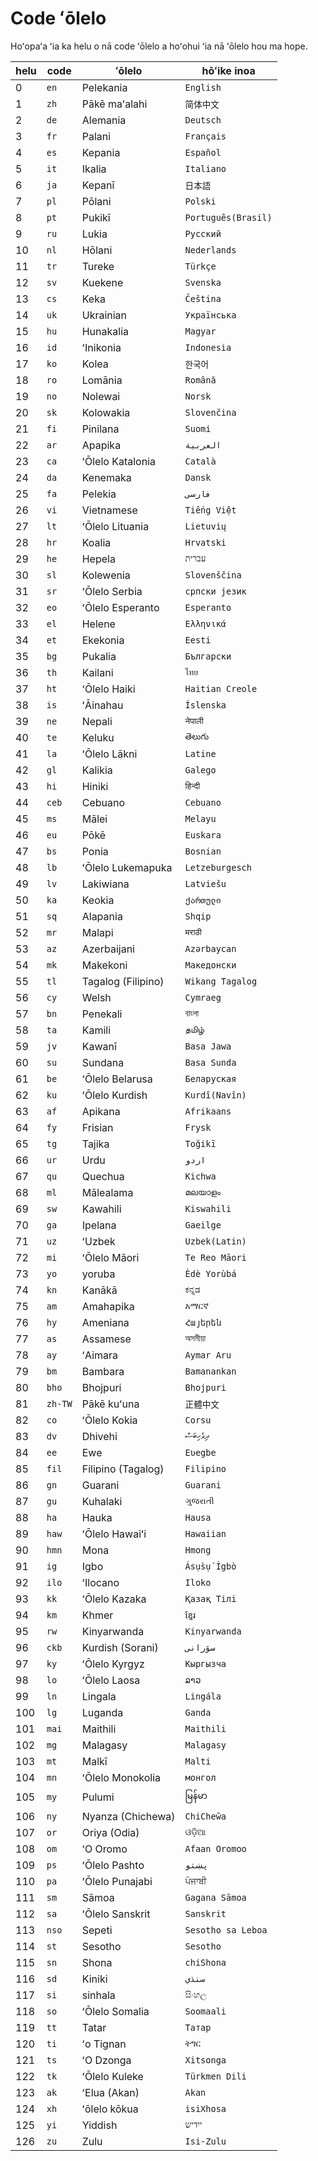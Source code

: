 # Code ʻōlelo

Hoʻopaʻa ʻia ka helu o nā code ʻōlelo a hoʻohui ʻia nā ʻōlelo hou ma hope.

| helu | code | ʻōlelo | hōʻike inoa |
| - | - | - | - |
| 0 | `en` | Pelekania | `English` |
| 1 | `zh` | Pākē maʻalahi | `简体中文` |
| 2 | `de` | Alemania | `Deutsch` |
| 3 | `fr` | Palani | `Français` |
| 4 | `es` | Kepania | `Español` |
| 5 | `it` | Ikalia | `Italiano` |
| 6 | `ja` | Kepanī | `日本語` |
| 7 | `pl` | Pōlani | `Polski` |
| 8 | `pt` | Pukikī | `Português(Brasil)` |
| 9 | `ru` | Lukia | `Русский` |
| 10 | `nl` | Hōlani | `Nederlands` |
| 11 | `tr` | Tureke | `Türkçe` |
| 12 | `sv` | Kuekene | `Svenska` |
| 13 | `cs` | Keka | `Čeština` |
| 14 | `uk` | Ukrainian | `Українська` |
| 15 | `hu` | Hunakalia | `Magyar` |
| 16 | `id` | ʻInikonia | `Indonesia` |
| 17 | `ko` | Kolea | `한국어` |
| 18 | `ro` | Lomānia | `Română` |
| 19 | `no` | Nolewai | `Norsk` |
| 20 | `sk` | Kolowakia | `Slovenčina` |
| 21 | `fi` | Pinilana | `Suomi` |
| 22 | `ar` | Apapika | `العربية` |
| 23 | `ca` | ʻŌlelo Katalonia | `Català` |
| 24 | `da` | Kenemaka | `Dansk` |
| 25 | `fa` | Pelekia | `فارسی` |
| 26 | `vi` | Vietnamese | `Tiếng Việt` |
| 27 | `lt` | ʻŌlelo Lituania | `Lietuvių` |
| 28 | `hr` | Koalia | `Hrvatski` |
| 29 | `he` | Hepela | `עברית` |
| 30 | `sl` | Kolewenia | `Slovenščina` |
| 31 | `sr` | ʻŌlelo Serbia | `српски језик` |
| 32 | `eo` | ʻŌlelo Esperanto | `Esperanto` |
| 33 | `el` | Helene | `Ελληνικά` |
| 34 | `et` | Ekekonia | `Eesti` |
| 35 | `bg` | Pukalia | `Български` |
| 36 | `th` | Kailani | `ไทย` |
| 37 | `ht` | ʻŌlelo Haiki | `Haitian Creole` |
| 38 | `is` | ʻĀinahau | `Íslenska` |
| 39 | `ne` | Nepali | `नेपाली` |
| 40 | `te` | Keluku | `తెలుగు` |
| 41 | `la` | ʻŌlelo Lākni | `Latine` |
| 42 | `gl` | Kalikia | `Galego` |
| 43 | `hi` | Hiniki | `हिन्दी` |
| 44 | `ceb` | Cebuano | `Cebuano` |
| 45 | `ms` | Mālei | `Melayu` |
| 46 | `eu` | Pōkē | `Euskara` |
| 47 | `bs` | Ponia | `Bosnian` |
| 48 | `lb` | ʻŌlelo Lukemapuka | `Letzeburgesch` |
| 49 | `lv` | Lakiwiana | `Latviešu` |
| 50 | `ka` | Keokia | `ქართული` |
| 51 | `sq` | Alapania | `Shqip` |
| 52 | `mr` | Malapi | `मराठी` |
| 53 | `az` | Azerbaijani | `Azərbaycan` |
| 54 | `mk` | Makekoni | `Македонски` |
| 55 | `tl` | Tagalog (Filipino) | `Wikang Tagalog` |
| 56 | `cy` | Welsh | `Cymraeg` |
| 57 | `bn` | Penekali | `বাংলা` |
| 58 | `ta` | Kamili | `தமிழ்` |
| 59 | `jv` | Kawanī | `Basa Jawa` |
| 60 | `su` | Sundana | `Basa Sunda` |
| 61 | `be` | ʻŌlelo Belarusa | `Беларуская` |
| 62 | `ku` | ʻŌlelo Kurdish | `Kurdî(Navîn)` |
| 63 | `af` | Apikana | `Afrikaans` |
| 64 | `fy` | Frisian | `Frysk` |
| 65 | `tg` | Tajika | `Toğikī` |
| 66 | `ur` | Urdu | `اردو` |
| 67 | `qu` | Quechua | `Kichwa` |
| 68 | `ml` | Mālealama | `മലയാളം` |
| 69 | `sw` | Kawahili | `Kiswahili` |
| 70 | `ga` | Ipelana | `Gaeilge` |
| 71 | `uz` | ʻUzbek | `Uzbek(Latin)` |
| 72 | `mi` | ʻŌlelo Māori | `Te Reo Māori` |
| 73 | `yo` | yoruba | `Èdè Yorùbá` |
| 74 | `kn` | Kanākā | `ಕನ್ನಡ` |
| 75 | `am` | Amahapika | `አማርኛ` |
| 76 | `hy` | Ameniana | `Հայերեն` |
| 77 | `as` | Assamese | `অসমীয়া` |
| 78 | `ay` | ʻAimara | `Aymar Aru` |
| 79 | `bm` | Bambara | `Bamanankan` |
| 80 | `bho` | Bhojpuri | `Bhojpuri` |
| 81 | `zh-TW` | Pākē kuʻuna | `正體中文` |
| 82 | `co` | ʻŌlelo Kokia | `Corsu` |
| 83 | `dv` | Dhivehi | `ދިވެހިބަސް` |
| 84 | `ee` | Ewe | `Eʋegbe` |
| 85 | `fil` | Filipino (Tagalog) | `Filipino` |
| 86 | `gn` | Guarani | `Guarani` |
| 87 | `gu` | Kuhalaki | `ગુજરાતી` |
| 88 | `ha` | Hauka | `Hausa` |
| 89 | `haw` | ʻŌlelo Hawaiʻi | `Hawaiian` |
| 90 | `hmn` | Mona | `Hmong` |
| 91 | `ig` | Igbo | `Ásụ̀sụ́ Ìgbò` |
| 92 | `ilo` | ʻIlocano | `Iloko` |
| 93 | `kk` | ʻŌlelo Kazaka | `Қазақ Тілі` |
| 94 | `km` | Khmer | `ខ្មែរ` |
| 95 | `rw` | Kinyarwanda | `Kinyarwanda` |
| 96 | `ckb` | Kurdish (Sorani) | `سۆرانی` |
| 97 | `ky` | ʻŌlelo Kyrgyz | `Кыргызча` |
| 98 | `lo` | ʻŌlelo Laosa | `ລາວ` |
| 99 | `ln` | Lingala | `Lingála` |
| 100 | `lg` | Luganda | `Ganda` |
| 101 | `mai` | Maithili | `Maithili` |
| 102 | `mg` | Malagasy | `Malagasy` |
| 103 | `mt` | Malkī | `Malti` |
| 104 | `mn` | ʻŌlelo Monokolia | `монгол` |
| 105 | `my` | Pulumi | `မြန်မာ` |
| 106 | `ny` | Nyanza (Chichewa) | `ChiCheŵa` |
| 107 | `or` | Oriya (Odia) | `ଓଡ଼ିଆ` |
| 108 | `om` | ʻO Oromo | `Afaan Oromoo` |
| 109 | `ps` | ʻŌlelo Pashto | `پښتو` |
| 110 | `pa` | ʻŌlelo Punajabi | `ਪੰਜਾਬੀ` |
| 111 | `sm` | Sāmoa | `Gagana Sāmoa` |
| 112 | `sa` | ʻŌlelo Sanskrit | `Sanskrit` |
| 113 | `nso` | Sepeti | `Sesotho sa Leboa` |
| 114 | `st` | Sesotho | `Sesotho` |
| 115 | `sn` | Shona | `chiShona` |
| 116 | `sd` | Kiniki | `سنڌي` |
| 117 | `si` | sinhala | `සිංහල` |
| 118 | `so` | ʻŌlelo Somalia | `Soomaali` |
| 119 | `tt` | Tatar | `Татар` |
| 120 | `ti` | ʻo Tignan | `ትግር` |
| 121 | `ts` | ʻO Dzonga | `Xitsonga` |
| 122 | `tk` | ʻŌlelo Kuleke | `Türkmen Dili` |
| 123 | `ak` | ʻElua (Akan) | `Akan` |
| 124 | `xh` | ʻōlelo kōkua | `isiXhosa` |
| 125 | `yi` | Yiddish | `ייִדיש` |
| 126 | `zu` | Zulu | `Isi-Zulu` |
